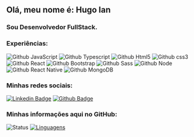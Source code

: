 <!--
**hugoiandev/hugoiandev** is a ✨ _special_ ✨ repository because its `README.md` (this file) appears on your GitHub profile.

Here are some ideas to get you started:

- 🔭 I’m currently working on ...
- 🌱 I’m currently learning ...
- 👯 I’m looking to collaborate on ...
- 🤔 I’m looking for help with ...
- 💬 Ask me about ...
- 📫 How to reach me: ...
- 😄 Pronouns: ...
- ⚡ Fun fact: ...
-->
## Olá, meu nome é: Hugo Ian
### Sou Desenvolvedor FullStack. 
### Experiências:

![Github JavaScript](https://img.shields.io/badge/JavaScript-F7DF1E?style=for-the-badge&logo=javascript&logoColor=black)
![Github Typescript](https://img.shields.io/badge/TypeScript-007ACC?style=for-the-badge&logo=typescript&logoColor=white)
![Github Html5](https://img.shields.io/badge/HTML5-E34F26?style=for-the-badge&logo=html5&logoColor=white)
![Github css3](https://img.shields.io/badge/CSS3-1572B6?style=for-the-badge&logo=css3&logoColor=white)
![Github React](https://img.shields.io/badge/React-20232A?style=for-the-badge&logo=react&logoColor=61DAFB)
![Github Bootstrap](https://img.shields.io/badge/Bootstrap-563D7C?style=for-the-badge&logo=bootstrap&logoColor=white)
![Github Sass](https://img.shields.io/badge/Sass-CC6699?style=for-the-badge&logo=sass&logoColor=white)
![Github Node](https://img.shields.io/badge/Node.js-43853D?style=for-the-badge&logo=node.js&logoColor=white)
![Github React Native](https://img.shields.io/badge/React_Native-20232A?style=for-the-badge&logo=react&logoColor=61DAFB)
![Github MongoDB](https://img.shields.io/badge/MongoDB-4EA94B?style=for-the-badge&logo=mongodb&logoColor=white)

### Minhas redes sociais:
[![Linkedin Badge](https://img.shields.io/badge/LinkedIn-0077B5?style=for-the-badge&logo=linkedin&logoColor=white&link=https://www.linkedin.com/in/hugoian/)](https://www.linkedin.com/in/hugoian/)
[![Github Badge](https://img.shields.io/badge/GitHub-100000?style=for-the-badge&logo=github&logoColor=white&link=https://github.com//hugoiandev/)](https://github.com/hugoiandev)

### Minhas informações aqui no GitHub:
![Status](https://github-readme-stats.vercel.app/api?username=hugoiandev) [![Linguagens](https://github-readme-stats.vercel.app/api/top-langs/?username=hugoiandev&layout=compact)](https://github.com/hugoiandev/github-readme-stats)
